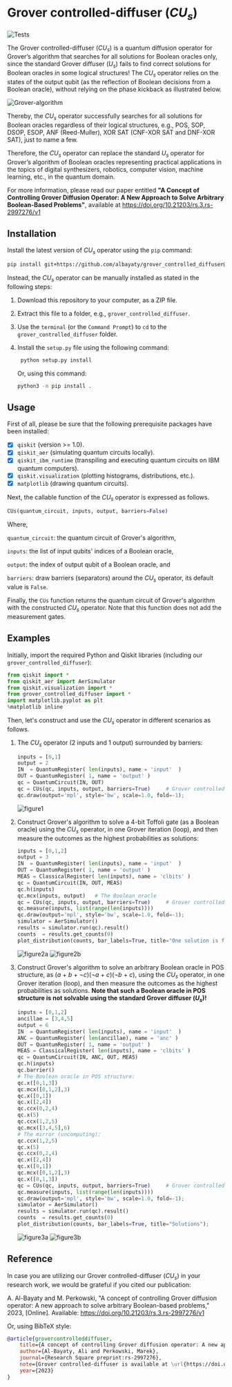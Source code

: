 # Grover controlled-diffuser (*CU<sub>s<sub>*)

![Tests](https://github.com/albayaty/grover_controlled_diffuser/actions/workflows/tests.yml/badge.svg)

The Grover controlled-diffuser (*CU<sub>s<sub>*) is a quantum diffusion operator for Grover’s algorithm that searches for all solutions for Boolean oracles only, since the standard Grover diffuser (*U<sub>s<sub>*) fails to find correct solutions for Boolean oracles in some logical structures! The *CU<sub>s<sub>* operator relies on the states of the output qubit (as the reflection of Boolean decisions from a Boolean oracle), without relying on the phase kickback as illustrated below.

![Grover-algorithm](images/Grover-algorithm.png "Grover's algorithm with the CUs operator")

Thereby, the *CU<sub>s<sub>* operator successfully searches for all solutions for Boolean oracles regardless of their logical structures, e.g., POS, SOP, DSOP, ESOP, ANF (Reed-Muller), XOR SAT (CNF-XOR SAT and DNF-XOR SAT), just to name a few.

Therefore, the *CU<sub>s<sub>* operator can replace the standard *U<sub>s<sub>* operator for Grover’s algorithm of Boolean oracles representing practical applications in the topics of digital synthesizers, robotics, computer vision, machine learning, etc., in the quantum domain.

For more information, please read our paper entitled **"A Concept of Controlling Grover Diffusion Operator: A New Approach to Solve Arbitrary Boolean-Based Problems"**, available at https://doi.org/10.21203/rs.3.rs-2997276/v1

## Installation

Install the latest version of *CU<sub>s<sub>* operator using the `pip` command:

```bash
pip install git+https://github.com/albayaty/grover_controlled_diffuser@main
```

Instead, the *CU<sub>s<sub>* operator can be manually installed as stated in the following steps:

1. Download this repository to your computer, as a ZIP file.
2. Extract this file to a folder, e.g., `grover_controlled_diffuser`.
3. Use the `terminal` (or the `Command Prompt`) to `cd` to the `grover_controlled_diffuser` folder.
4. Install the `setup.py` file using the following command:

   ```bash
    python setup.py install
    ```
    Or, using this command:

    ```bash
    python3 -m pip install .
    ```

## Usage

First of all, please be sure that the following prerequisite packages have been installed:

- [X] `qiskit` (version >= 1.0).
- [X] `qiskit_aer` (simulating quantum circuits locally).
- [X] `qiskit_ibm_runtime` (transpiling and executing quantum circuits on IBM quantum computers).
- [X] `qiskit.visualization` (plotting histograms, distributions, etc.).
- [X] `matplotlib` (drawing quantum circuits).

Next, the callable function of the *CU<sub>s<sub>* operator is expressed as follows.

```python
CUs(quantum_circuit, inputs, output, barriers=False)
```

Where,

`quantum_circuit`: the quantum circuit of Grover's algorithm,

`inputs`: the list of input qubits' indices of a Boolean oracle,

`output`: the index of output qubit of a Boolean oracle, and

`barriers`: draw barriers (separators) around the *CU<sub>s<sub>* operator, its default value is `False`.
    
Finally, the `CUs` function returns the quantum circuit of Grover's algorithm with the constructed *CU<sub>s<sub>* operator. Note that this function does not add the measurement gates.

## Examples

Initially, import the required Python and Qiskit libraries (including our `grover_controlled_diffuser`):
```python
from qiskit import *
from qiskit_aer import AerSimulator
from qiskit.visualization import *
from grover_controlled_diffuser import *
import matplotlib.pyplot as plt
%matplotlib inline
```

Then, let's construct and use the *CU<sub>s<sub>* operator in different scenarios as follows.

1. The *CU<sub>s<sub>* operator (2 inputs and 1 output) surrounded by barriers:
    ```python
    inputs = [0,1]
    output = 2
    IN  = QuantumRegister( len(inputs), name = 'input'  )
    OUT = QuantumRegister( 1, name = 'output' )
    qc = QuantumCircuit(IN, OUT)
    qc = CUs(qc, inputs, output, barriers=True)     # Grover controlled-diffuser (CUs)
    qc.draw(output='mpl', style='bw', scale=1.0, fold=-1);
    ```    
    ![figure1](images/figure1.png)

2. Construct Grover's algorithm to solve a 4-bit Toffoli gate (as a Boolean oracle) using the *CU<sub>s<sub>* operator, in one Grover iteration (loop), and then measure the outcomes as the highest probabilities as solutions:
    ```python
    inputs = [0,1,2]
    output = 3
    IN  = QuantumRegister( len(inputs), name = 'input'  )
    OUT = QuantumRegister( 1, name = 'output' )
    MEAS = ClassicalRegister( len(inputs), name = 'clbits' )
    qc = QuantumCircuit(IN, OUT, MEAS)
    qc.h(inputs)
    qc.mcx(inputs, output)   # The Boolean oracle
    qc = CUs(qc, inputs, output, barriers=True)     # Grover controlled-diffuser (CUs)
    qc.measure(inputs, list(range(len(inputs))))
    qc.draw(output='mpl', style='bw', scale=1.0, fold=-1);
    simulator = AerSimulator()
    results = simulator.run(qc).result()
    counts  = results.get_counts(0)
    plot_distribution(counts, bar_labels=True, title="One solution is found when all inputs are in the |1? states");
    ```
    ![figure2a](images/figure2a.png)
    ![figure2b](images/figure2b.png)

3. Construct Grover's algorithm to solve an arbitrary Boolean oracle in POS structure, as (*a* + *b* + ¬*c*)(¬*a* + *c*)(¬*b* + *c*), using the *CU<sub>s<sub>* operator, in one Grover iteration (loop), and then measure the outcomes as the highest probabilities as solutions. **Note that such a Boolean oracle in POS structure is not solvable using the standard Grover diffuser (*U<sub>s<sub>*)!**
    ```python
    inputs = [0,1,2]
    ancillae = [3,4,5]
    output = 6
    IN  = QuantumRegister( len(inputs), name = 'input'  )
    ANC = QuantumRegister( len(ancillae), name = 'anc' )
    OUT = QuantumRegister( 1, name = 'output' )
    MEAS = ClassicalRegister( len(inputs), name = 'clbits' )
    qc = QuantumCircuit(IN, ANC, OUT, MEAS)
    qc.h(inputs)
    qc.barrier()
    # The Boolean oracle in POS structure:
    qc.x([0,1,3])
    qc.mcx([0,1,2],3)
    qc.x([0,1])
    qc.x([2,4])
    qc.ccx(0,2,4)
    qc.x(5)
    qc.ccx(1,2,5)
    qc.mcx([3,4,5],6)
    # The mirror (uncomputing):
    qc.ccx(1,2,5)
    qc.x(5)
    qc.ccx(0,2,4)
    qc.x([2,4])
    qc.x([0,1])
    qc.mcx([0,1,2],3)
    qc.x([0,1,3])
    qc = CUs(qc, inputs, output, barriers=True)     # Grover controlled-diffuser (CUs)
    qc.measure(inputs, list(range(len(inputs))))
    qc.draw(output='mpl', style='bw', scale=1.0, fold=-1);
    simulator = AerSimulator()
    results = simulator.run(qc).result()
    counts  = results.get_counts(0)
    plot_distribution(counts, bar_labels=True, title="Solutions");
    ```
    ![figure3a](images/figure3a.png)
    ![figure3b](images/figure3b.png)

## Reference

In case you are utilizing our Grover controlled-diffuser (*CU<sub>s<sub>*) in your research work, we would be grateful if you cited our publication:

A. Al-Bayaty and M. Perkowski, "A concept of controlling Grover diffusion operator: A new approach to solve arbitrary Boolean-based problems," 2023, [Online]. Available: https://doi.org/10.21203/rs.3.rs-2997276/v1

Or, using BibTeX style:

```bibtex
@article{grovercontrolleddiffuser,
    title={A concept of controlling Grover diffusion operator: A new approach to solve arbitrary Boolean-based problems},
    author={Al-Bayaty, Ali and Perkowski, Marek},
    journal={Research Square preprint:rs-2997276},
    note={Grover controlled-diffuser is available at \url{https://doi.org/10.21203/rs.3.rs-2997276/v1}},
    year={2023}
}
```
